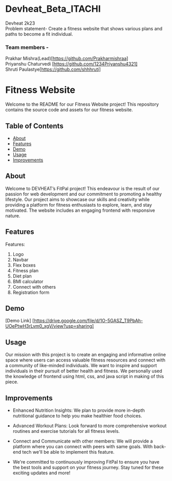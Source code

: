# Devheat_Beta_ITACHI
Devheat 2k23<br>
Problem statement- Create a fitness website that shows various plans and paths to become a fit individual.<br>
### Team members -
Prakhar Mishra(Lead)[https://github.com/Prakharmishraa] <br>Priyanshu Chaturvedi [https://github.com/1234Priyanshu4321] <br> Shruti Paulastye[https://github.com/shhhruti]
# Fitness Website
Welcome to the README for our Fitness Website project! This repository contains the source code and assets for our fitness website.

## Table of Contents
- [About](#about)
- [Features](#features)
- [Demo](#demo)
- [Usage](#usage)
- [Improvements](#improvements)

## About
Welcome to DEVHEAT’s FitPal project! This endeavour is the result of our passion for web development and our commitment to promoting a healthy lifestyle. Our project aims to showcase our skills and creativity while providing a platform for fitness enthusiasts to explore, learn, and stay motivated.
The website includes an engaging frontend with responsive nature.

## Features
Features:
1.	Logo
2.	Navbar
3.	Flex boxes
4.	Fitness plan
5.	Diet plan
6.	BMI calculator
7.	Connect with others
8.	Registration form

## Demo


[Demo Link] [https://drive.google.com/file/d/1O-5GASZ_T9PbAh-UOePtwH3rLvm0_xgV/view?usp=sharing]

## Usage
Our mission with this project is to create an engaging and informative online space where users can access valuable fitness resources and connect with a community of like-minded individuals. We want to inspire and support individuals in their pursuit of better health and fitness.
We personally used the knowledge of frontend using html, css, and java script in making of this piece.

## Improvements

- Enhanced Nutrition Insights: We plan to provide more in-depth nutritional guidance to help you make healthier food choices.

- Advanced Workout Plans: Look forward to more comprehensive workout routines and exercise tutorials for all fitness levels.

- Connect and Communicate with other members: We will provide a platform where you can connect with peers with same goals. With back-end tech we'll be able to implement this feature.

- We're committed to continuously improving FitPal to ensure you have the best tools and support on your fitness journey. Stay tuned for these exciting updates and more!
